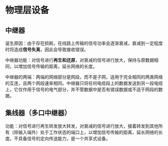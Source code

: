 # 物理层设备



## 中继器

 诞生原因：由于存在损耗，在线路上传输的信号功率会逐渐衰减，衰减到一定程度时将造成**信号失真**，因此会导致接收错误。

中继器功能：对信号进行**再生和还原**，对衰减的信号进行放大，保持与原数据相同，以增加信号传输的距离，延长网络的长度。

中继器的两端：两端的网络部分是网段，而不是子网，适用于完全相同的两类网络的互连，且两个网段速率相同。中继器只将任何电缆段上的数据发送到另一段电缆上，它仅作用于信号的电气部分，并不管数据中是否有错误数据或不适于网段的数据。



## 集线器（多口中继器）

功能：对信号进行再生转发放大转发，对衰减的信号进行放大，接着转发到其他所有（除输入端外）处于工作状态的端口上，以增加信号传输的距离，延长网络的长度。不具备信号的定向传送能力，是一个共享式设备。